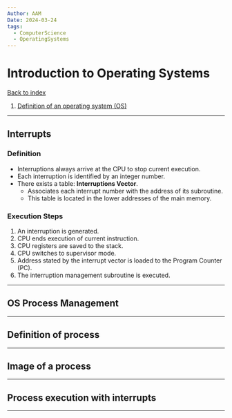 ```yaml
---
Author: AAM
Date: 2024-03-24
tags:
  - ComputerScience
  - OperatingSystems
---
```

# Introduction to Operating Systems

[Back to index](../OS.md)

1. [Definition of an operating system (OS)](#definition-of-an-os)

---
## Interrupts
### Definition
- Interruptions always arrive at the CPU to stop current execution.
- Each interruption is identified by an integer number.
- There exists a table: **Interruptions Vector**.
	- Associates each interrupt number with the address of its subroutine.
	- This table is located in the lower addresses of the main memory.
### Execution Steps
1. An interruption is generated.
2. CPU ends execution of current instruction.
3. CPU registers are saved to the stack.
4. CPU switches to supervisor mode.
5. Address stated by the interrupt vector is loaded to the Program Counter (PC).
6. The interruption management subroutine is executed. 


---
## OS Process Management



---
## Definition of process



---
## Image of a process



---
## Process execution with interrupts



---